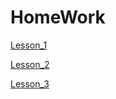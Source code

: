 # HomeWork

[Lesson_1](https://kuzinda.github.io/card/)

[Lesson_2](https://kuzinda.github.io/landing_page/)

[Lesson_3](https://kuzinda.github.io/Ul%20kit/)



